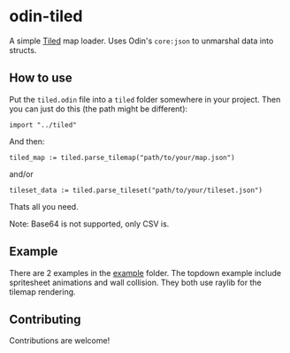 # odin-tiled
A simple [Tiled](https://www.mapeditor.org) map loader. Uses Odin's `core:json` to unmarshal data into structs.

## How to use
Put the `tiled.odin` file into a `tiled` folder somewhere in your project. Then you can just do this (the path might be different):
```odin
import "../tiled"
```
And then:
```odin
tiled_map := tiled.parse_tilemap("path/to/your/map.json")
```
and/or
```odin
tileset_data := tiled.parse_tileset("path/to/your/tileset.json")
```
Thats all you need.

Note: Base64 is not supported, only CSV is.

## Example
There are 2 examples in the [example](example/) folder. The topdown example include spritesheet animations and wall collision. They both use raylib for the tilemap rendering.

## Contributing
Contributions are welcome!

